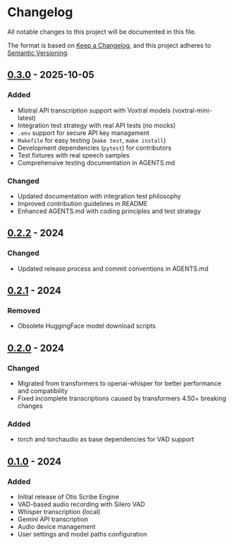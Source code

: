 # Changelog

All notable changes to this project will be documented in this file.

The format is based on [Keep a Changelog](https://keepachangelog.com/en/1.0.0/),
and this project adheres to [Semantic Versioning](https://semver.org/spec/v2.0.0.html).

## [0.3.0] - 2025-10-05

### Added
- Mistral API transcription support with Voxtral models (voxtral-mini-latest)
- Integration test strategy with real API tests (no mocks)
- `.env` support for secure API key management
- `Makefile` for easy testing (`make test`, `make install`)
- Development dependencies (`pytest`) for contributors
- Test fixtures with real speech samples
- Comprehensive testing documentation in AGENTS.md

### Changed
- Updated documentation with integration test philosophy
- Improved contribution guidelines in README
- Enhanced AGENTS.md with coding principles and test strategy

## [0.2.2] - 2024

### Changed
- Updated release process and commit conventions in AGENTS.md

## [0.2.1] - 2024

### Removed
- Obsolete HuggingFace model download scripts

## [0.2.0] - 2024

### Changed
- Migrated from transformers to openai-whisper for better performance and compatibility
- Fixed incomplete transcriptions caused by transformers 4.50+ breaking changes

### Added
- torch and torchaudio as base dependencies for VAD support

## [0.1.0] - 2024

### Added
- Initial release of Otis Scribe Engine
- VAD-based audio recording with Silero VAD
- Whisper transcription (local)
- Gemini API transcription
- Audio device management
- User settings and model paths configuration

[0.3.0]: https://github.com/guacachips/otis-scribe-engine/releases/tag/v0.3.0
[0.2.2]: https://github.com/guacachips/otis-scribe-engine/releases/tag/v0.2.2
[0.2.1]: https://github.com/guacachips/otis-scribe-engine/releases/tag/v0.2.1
[0.2.0]: https://github.com/guacachips/otis-scribe-engine/releases/tag/v0.2.0
[0.1.0]: https://github.com/guacachips/otis-scribe-engine/releases/tag/v0.1.0
